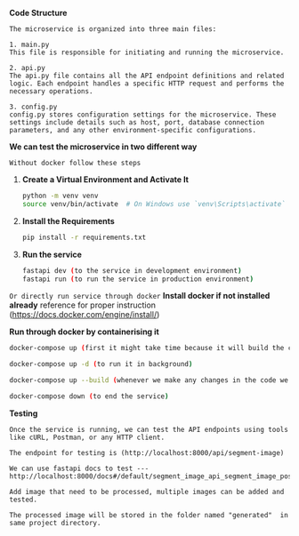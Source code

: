 **Code Structure**

```
The microservice is organized into three main files:

1. main.py
This file is responsible for initiating and running the microservice.

2. api.py
The api.py file contains all the API endpoint definitions and related logic. Each endpoint handles a specific HTTP request and performs the necessary operations.

3. config.py
config.py stores configuration settings for the microservice. These settings include details such as host, port, database connection parameters, and any other environment-specific configurations.
```

**We can test the microservice in two different way**

`Without docker follow these steps`

1. **Create a Virtual Environment and Activate It**

   ```bash
   python -m venv venv
   source venv/bin/activate  # On Windows use `venv\Scripts\activate`
   ```

2. **Install the Requirements**

   ```bash
   pip install -r requirements.txt
   ```

3. **Run the service**
   ```bash
   fastapi dev (to the service in development environment)
   fastapi run (to run the service in production environment)
   ```

`Or directly run service through docker`
**Install docker if not installed already**
reference for proper instruction (https://docs.docker.com/engine/install/)

**Run through docker by containerising it**

```bash (need to be in project directory)
docker-compose up (first it might take time because it will build the contrainer including all the depencies, model)

docker-compose up -d (to run it in background)

docker-compose up --build (whenever we make any changes in the code we have to trigger the docker that to build image instead of using old image)

docker-compose down (to end the service)
```

**Testing**

```
Once the service is running, we can test the API endpoints using tools like cURL, Postman, or any HTTP client.

The endpoint for testing is (http://localhost:8000/api/segment-image)

We can use fastapi docs to test --- http://localhost:8000/docs#/default/segment_image_api_segment_image_post

Add image that need to be processed, multiple images can be added and tested.

The processed image will be stored in the folder named "generated"  in same project directory.
```
